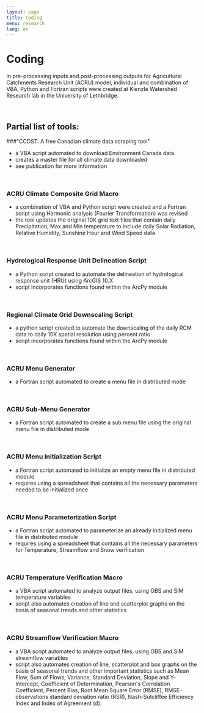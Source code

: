 ```yaml
---
layout: page
title: Coding
menu: research
lang: en
---
```


# Coding

In pre-processing inputs and post-processing outputs for Agricultural Catchments Research Unit (ACRU) model, individual and combination of VBA, Python and Fortran scripts were created at Kienzle Watershed Research lab in the University of Lethbridge.

 <br />

## Partial list of tools:

###"CCDST: A free Canadian climate data scraping tool"

 - a VBA script automated to download Environment Canada data
 - creates a master file for all climate data downloaded
 - see publication for more information

 <br />

### ACRU Climate Composite Grid Macro

 - a combination of VBA and Python script were created and a Fortran script using Harmonic analysis (Fourier Transformation) was revised
 - the tool updates the original 10K grid text files that contain daily Precipitation, Max and Min temperature to include daily Solar Radiation, Relative Humidity, Sunshine Hour and Wind Speed data

 <br />

### Hydrological Response Unit Delineation Script

  - a Python script created to automate the delineation of hydrological response unit (HRU) using ArcGIS 10.X
  - script incorporates functions found within the ArcPy module

  <br />

### Regional Climate Grid Downscaling Script

 - a python script created to automate the downscaling of the daily RCM data to daily 10K spatial resolution using percent ratio
 - script incorporates functions found within the ArcPy module

 <br />

### ACRU Menu Generator

 - a Fortran script automated to create a menu file in distributed mode

 <br />

### ACRU Sub-Menu Generator

 - a Fortran script automated to create a sub menu file using the original menu file in distributed mode

<br />

### ACRU Menu Initialization Script

 - a Fortran script automated to initialize an empty menu file in distributed module
 - requires using a spreadsheet that contains all the necessary parameters needed to be initialized once

 <br />

### ACRU Menu Parameterization Script

 - a Fortran script automated to parameterize an already initialized menu file in distributed module
 - requires using a spreadsheet that contains all the necessary parameters for Temperature, Streamflow and Snow verification

 <br />

### ACRU Temperature Verification Macro

 - a VBA script automated to analyze output files, using OBS and SIM temperature variables
 - script also automates creation of line and scatterplot graphs on the basis of seasonal trends and other statistics

 <br />

### ACRU Streamflow Verification Macro

 - a VBA script automated to analyze output files, using OBS and SIM streamflow variables
 - script also automates creation of line, scatterplot and box graphs on the basis of seasonal trends and other important statistics such as Mean Flow, Sum of Flows, Variance, Standard Deviation, Slope and Y-Intercept, Coefficient of Determination, Pearson's Correlation Coefficient, Percent Bias, Root Mean Square Error (RMSE), RMSE-observations standard deviation ratio (RSR), Nash-Sutcliffee Efficiency Index and Index of Agreement (d).

